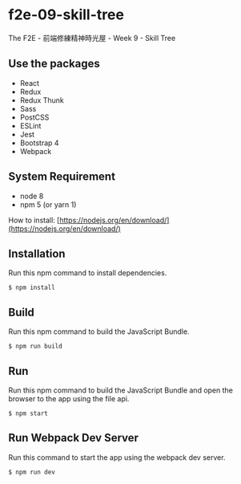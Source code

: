 # f2e-09-skill-tree

The F2E - 前端修練精神時光屋 - Week 9 - Skill Tree

## Use the packages

- React
- Redux
- Redux Thunk
- Sass
- PostCSS
- ESLint
- Jest
- Bootstrap 4
- Webpack

## System Requirement

- node 8
- npm 5 (or yarn 1)

How to install: [https://nodejs.org/en/download/](https://nodejs.org/en/download/)

## Installation

Run this npm command to install dependencies.

```shell
$ npm install
```

## Build

Run this npm command to build the JavaScript Bundle.

```shell
$ npm run build
```

## Run

Run this npm command to build the JavaScript Bundle and open the browser to the app using the file api.

```shell
$ npm start
```

## Run Webpack Dev Server

Run this command to start the app using the webpack dev server.

```shell
$ npm run dev
```
